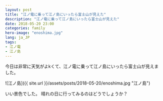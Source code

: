 ```yaml
---
layout: post
title: "江ノ電に乗って江ノ島にいったら富士山が見えた"
description: "江ノ電に乗って江ノ島にいったら富士山が見えた"
date: 2018-05-20 23:00
categories: family
hero-image: "enoshima.jpg"
lang: ja_JP
tags:
- 江ノ電
- 江ノ島
---
```


今日は非常に天気がよkくて、江ノ電に乗って江ノ島にいったら富士山が見えました。

![江ノ島]({{ site.url }}/assets/posts/2018-05-20/enoshima.jpg "江ノ島")

いい景色でした。
晴れの日に行ってみるのはどうでしょうか？
